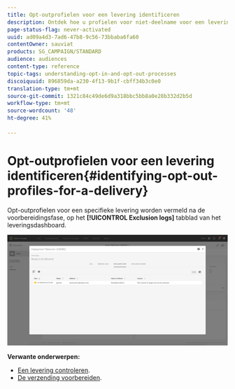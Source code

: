 ```yaml
---
title: Opt-outprofielen voor een levering identificeren
description: Ontdek hoe u profielen voor niet-deelname voor een levering kunt identificeren.
page-status-flag: never-activated
uuid: ad09a4d3-7ad6-47b8-9c56-73bbaba6fa60
contentOwner: sauviat
products: SG_CAMPAIGN/STANDARD
audience: audiences
content-type: reference
topic-tags: understanding-opt-in-and-opt-out-processes
discoiquuid: 896859da-a230-4f13-9b1f-cbff34b3c0e0
translation-type: tm+mt
source-git-commit: 1321c84c49de6d9a318bbc5bb8a0e28b332d2b5d
workflow-type: tm+mt
source-wordcount: '48'
ht-degree: 41%

---
```



# Opt-outprofielen voor een levering identificeren{#identifying-opt-out-profiles-for-a-delivery}

Opt-outprofielen voor een specifieke levering worden vermeld na de voorbereidingsfase, op het **[!UICONTROL Exclusion logs]** tabblad van het leveringsdashboard.

![](assets/exclusion_blocklisting.png)

**Verwante onderwerpen:**

* [Een levering controleren](../../sending/using/monitoring-a-delivery.md#exclusion-logs).
* [De verzending voorbereiden](../../sending/using/preparing-the-send.md).

